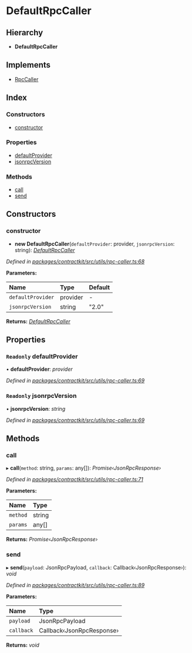 # DefaultRpcCaller

## Hierarchy

* **DefaultRpcCaller**

## Implements

* [RpcCaller]()

## Index

### Constructors

* [constructor]()

### Properties

* [defaultProvider]()
* [jsonrpcVersion]()

### Methods

* [call]()
* [send]()

## Constructors

### constructor

+ **new DefaultRpcCaller**\(`defaultProvider`: provider, `jsonrpcVersion`: string\): [_DefaultRpcCaller_]()

_Defined in_ [_packages/contractkit/src/utils/rpc-caller.ts:68_](https://github.com/celo-org/celo-monorepo/blob/master/packages/contractkit/src/utils/rpc-caller.ts#L68)

**Parameters:**

| Name | Type | Default |
| :--- | :--- | :--- |
| `defaultProvider` | provider | - |
| `jsonrpcVersion` | string | "2.0" |

**Returns:** [_DefaultRpcCaller_]()

## Properties

### `Readonly` defaultProvider

• **defaultProvider**: _provider_

_Defined in_ [_packages/contractkit/src/utils/rpc-caller.ts:69_](https://github.com/celo-org/celo-monorepo/blob/master/packages/contractkit/src/utils/rpc-caller.ts#L69)

### `Readonly` jsonrpcVersion

• **jsonrpcVersion**: _string_

_Defined in_ [_packages/contractkit/src/utils/rpc-caller.ts:69_](https://github.com/celo-org/celo-monorepo/blob/master/packages/contractkit/src/utils/rpc-caller.ts#L69)

## Methods

### call

▸ **call**\(`method`: string, `params`: any\[\]\): _Promise‹JsonRpcResponse›_

_Defined in_ [_packages/contractkit/src/utils/rpc-caller.ts:71_](https://github.com/celo-org/celo-monorepo/blob/master/packages/contractkit/src/utils/rpc-caller.ts#L71)

**Parameters:**

| Name | Type |
| :--- | :--- |
| `method` | string |
| `params` | any\[\] |

**Returns:** _Promise‹JsonRpcResponse›_

### send

▸ **send**\(`payload`: JsonRpcPayload, `callback`: Callback‹JsonRpcResponse›\): _void_

_Defined in_ [_packages/contractkit/src/utils/rpc-caller.ts:89_](https://github.com/celo-org/celo-monorepo/blob/master/packages/contractkit/src/utils/rpc-caller.ts#L89)

**Parameters:**

| Name | Type |
| :--- | :--- |
| `payload` | JsonRpcPayload |
| `callback` | Callback‹JsonRpcResponse› |

**Returns:** _void_

